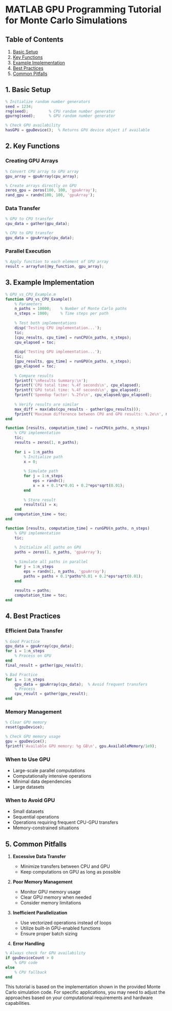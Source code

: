 # MATLAB GPU Programming Tutorial for Monte Carlo Simulations

## Table of Contents
1. [Basic Setup](#1-basic-setup)
2. [Key Functions](#2-key-functions)
3. [Example Implementation](#3-example-implementation)
4. [Best Practices](#4-best-practices)
5. [Common Pitfalls](#5-common-pitfalls)

## 1. Basic Setup

```matlab
% Initialize random number generators
seed = 1234;
rng(seed);         % CPU random number generator
gpurng(seed);      % GPU random number generator

% Check GPU availability
hasGPU = gpuDevice();  % Returns GPU device object if available
```

## 2. Key Functions

### Creating GPU Arrays
```matlab
% Convert CPU array to GPU array
gpu_array = gpuArray(cpu_array);

% Create arrays directly on GPU
zeros_gpu = zeros(100, 100, 'gpuArray');
rand_gpu = randn(100, 100, 'gpuArray');
```

### Data Transfer
```matlab
% GPU to CPU transfer
cpu_data = gather(gpu_data);

% CPU to GPU transfer
gpu_data = gpuArray(cpu_data);
```

### Parallel Execution
```matlab
% Apply function to each element of GPU array
result = arrayfun(@my_function, gpu_array);
```

## 3. Example Implementation

```matlab
% GPU_vs_CPU_Example.m
function GPU_vs_CPU_Example()
    % Parameters
    n_paths = 10000;    % Number of Monte Carlo paths
    n_steps = 1000;     % Time steps per path
    
    % Test both implementations
    disp('Testing CPU implementation...');
    tic;
    [cpu_results, cpu_time] = runCPU(n_paths, n_steps);
    cpu_elapsed = toc;
    
    disp('Testing GPU implementation...');
    tic;
    [gpu_results, gpu_time] = runGPU(n_paths, n_steps);
    gpu_elapsed = toc;
    
    % Compare results
    fprintf('\nResults Summary:\n');
    fprintf('CPU total time: %.4f seconds\n', cpu_elapsed);
    fprintf('GPU total time: %.4f seconds\n', gpu_elapsed);
    fprintf('Speedup factor: %.2fx\n', cpu_elapsed/gpu_elapsed);
    
    % Verify results are similar
    max_diff = max(abs(cpu_results - gather(gpu_results)));
    fprintf('Maximum difference between CPU and GPU results: %.2e\n', max_diff);
end

function [results, computation_time] = runCPU(n_paths, n_steps)
    % CPU implementation
    tic;
    results = zeros(1, n_paths);
    
    for i = 1:n_paths
        % Initialize path
        x = 0;
        
        % Simulate path
        for j = 1:n_steps
            eps = randn();
            x = x + 0.1*x*0.01 + 0.2*eps*sqrt(0.01);
        end
        
        % Store result
        results(i) = x;
    end
    computation_time = toc;
end

function [results, computation_time] = runGPU(n_paths, n_steps)
    % GPU implementation
    tic;
    
    % Initialize all paths on GPU
    paths = zeros(1, n_paths, 'gpuArray');
    
    % Simulate all paths in parallel
    for j = 1:n_steps
        eps = randn(1, n_paths, 'gpuArray');
        paths = paths + 0.1*paths*0.01 + 0.2*eps*sqrt(0.01);
    end
    
    results = paths;
    computation_time = toc;
end
```

## 4. Best Practices

### Efficient Data Transfer
```matlab
% Good Practice
gpu_data = gpuArray(cpu_data);
for i = 1:n_steps
    % Process on GPU
end
final_result = gather(gpu_result);

% Bad Practice
for i = 1:n_steps
    gpu_data = gpuArray(cpu_data);  % Avoid frequent transfers
    % Process
    cpu_result = gather(gpu_result);
end
```

### Memory Management
```matlab
% Clear GPU memory
reset(gpuDevice);

% Check GPU memory usage
gpu = gpuDevice();
fprintf('Available GPU memory: %g GB\n', gpu.AvailableMemory/1e9);
```

### When to Use GPU
- Large-scale parallel computations
- Computationally intensive operations
- Minimal data dependencies
- Large datasets

### When to Avoid GPU
- Small datasets
- Sequential operations
- Operations requiring frequent CPU-GPU transfers
- Memory-constrained situations

## 5. Common Pitfalls

1. **Excessive Data Transfer**
   - Minimize transfers between CPU and GPU
   - Keep computations on GPU as long as possible

2. **Poor Memory Management**
   - Monitor GPU memory usage
   - Clear GPU memory when needed
   - Consider memory limitations

3. **Inefficient Parallelization**
   - Use vectorized operations instead of loops
   - Utilize built-in GPU-enabled functions
   - Ensure proper batch sizing

4. **Error Handling**
```matlab
% Always check for GPU availability
if gpuDeviceCount > 0
    % GPU code
else
    % CPU fallback
end
```

This tutorial is based on the implementation shown in the provided Monte Carlo simulation code. For specific applications, you may need to adjust the approaches based on your computational requirements and hardware capabilities.